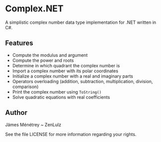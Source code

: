 Complex.NET
===========
A simplistic complex number data type implementation for .NET written in C#.

Features
--------
- Compute the modulus and argument
- Compute the power and roots
- Determine in which quadrant the complex number is
- Import a complex number with its polar coordinates
- Initialize a complex number with a real and imaginary parts
- Operators overloading (addition, subtraction, multiplication, division, comparison)
- Print the complex number using ``ToString()``
- Solve quadratic equations with real coefficients

Author
------
Jämes Ménétrey ~ ZenLulz

See the file LICENSE for more information regarding your rights.